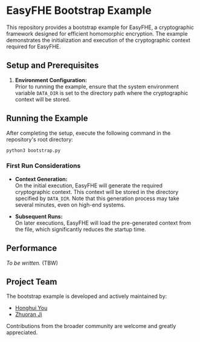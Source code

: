 # EasyFHE Bootstrap Example

This repository provides a bootstrap example for EasyFHE, a cryptographic framework designed for efficient homomorphic encryption. The example demonstrates the initialization and execution of the cryptographic context required for EasyFHE.

## Setup and Prerequisites

1. **Environment Configuration:**  
   Prior to running the example, ensure that the system environment variable `DATA_DIR` is set to the directory path where the cryptographic context will be stored.

## Running the Example

After completing the setup, execute the following command in the repository's root directory:

```bash
python3 bootstrap.py
```

### First Run Considerations

- **Context Generation:**  
  On the initial execution, EasyFHE will generate the required cryptographic context. This context will be stored in the directory specified by `DATA_DIR`. Note that this generation process may take several minutes, even on high-end systems.

- **Subsequent Runs:**  
  On later executions, EasyFHE will load the pre-generated context from the file, which significantly reduces the startup time.

## Performance

*To be written.* (TBW)

## Project Team

The bootstrap example is developed and actively maintained by:
- [Honghui You](https://github.com/Eyxxxxx)
- [Zhuoran Ji](https://github.com/jizhuoran)

Contributions from the broader community are welcome and greatly appreciated.

